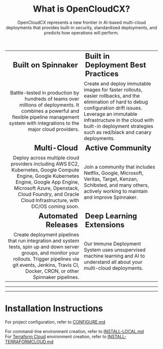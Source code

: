<center>

# What is OpenCloudCX?

OpenCloudCX represents a new frontier in AI-based multi-cloud deployments that provides built-in security, standardized deployments, and predicts how operations will perform.
<br /><br /><br />

<table width="75%" align="center">
  <tr>
    <td width="50%" align="right" style="font-size: 18pt; font-weight: bolder;">Built on Spinnaker</td>
    <td width="50%" align="left" style="font-size: 18pt; font-weight: bolder;">Built in Deployment Best Practices</td>
  </tr>
  <tr>
    <td align="right">Battle-tested in production by hundreds of teams over millions of deployments. It combines a powerful and flexible pipeline management system with integrations to the major cloud providers.</td>
    <td align="left">Create and deploy immutable images for faster rollouts, easier rollbacks, and the elimination of hard to debug configuration drift issues. Leverage an immutable infrastructure in the cloud with built-in deployment strategies such as red/black and canary deployments.</td>
  </tr>

  <tr>
    <td width="50%" align="right" style="font-size: 18pt; font-weight: bolder;">Multi-Cloud</td>
    <td width="50%" align="left" style="font-size: 18pt; font-weight: bolder;">Active Community</td>
  </tr>
  <tr>
    <td align="right">Deploy across multiple cloud providers including AWS EC2, Kubernetes, Google Compute Engine, Google Kubernetes Engine, Google App Engine, Microsoft Azure, Openstack, Cloud Foundry, and Oracle Cloud Infrastructure, with DC/OS coming soon.</td>
    <td align="left">Join a community that includes Netflix, Google, Microsoft, Veritas, Target, Kenzan, Schibsted, and many others, actively working to maintain and improve Spinnaker.</td>
  </tr>

  <tr>
    <td width="50%" align="right" style="font-size: 18pt; font-weight: bolder;">Automated Releases</td>
    <td width="50%" align="left" style="font-size: 18pt; font-weight: bolder;">Deep Learning Extensions</td>
  </tr>
  <tr>
    <td align="right">Create deployment pipelines that run integration and system tests, spin up and down server groups, and monitor your rollouts. Trigger pipelines via git events, Jenkins, Travis CI, Docker, CRON, or other Spinnaker pipelines.</td>
    <td align="left">Our Immune Deployment System uses unsupervised machine learning and AI to understand all about your multi-cloud deployments.</td>
  </tr>
</table>

---

---

</center>

# Installation Instructions

For project configuration, refer to [CONFIGURE.md](CONFIGURE.md)<br />

For command-line environment creation, refer to [INSTALL-LOCAL.md](INSTALL-LOCAL.md)<br />
For [Terraform Cloud](https://www.terraform.io/cloud?utm_source=hashicorp_com&utm_content=pricing_tfc) environment creation, refer to [INSTALL-TERRAFORMCLOUD.md](INSTALL-TERRAFORMCLOUD.md)<br />
